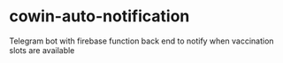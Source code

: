 # cowin-auto-notification
Telegram bot with firebase function back end to notify when vaccination slots are available
